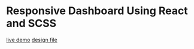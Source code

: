 # Responsive Dashboard Using React and SCSS

[live demo](https://magnificent-sunshine-7d252b.netlify.app/)
[design file](https://www.figma.com/community/file/894542039433511203)